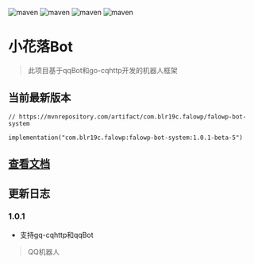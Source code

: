 ![maven](https://img.shields.io/badge/Kotlin-2.0.0-blue.svg)
![maven](https://img.shields.io/badge/Ktor-3.0.0-a.svg)
![maven](https://img.shields.io/badge/go--cqhttp-1.2.0-red)
![maven](https://img.shields.io/badge/qq-bot-red)


# 小花落Bot

> 此项目基于qqBot和go-cqhttp开发的机器人框架

## 当前最新版本

`// https://mvnrepository.com/artifact/com.blr19c.falowp/falowp-bot-system`

`implementation("com.blr19c.falowp:falowp-bot-system:1.0.1-beta-5")`

## [查看文档](https://falowp.blr19c.com)

## 更新日志

### 1.0.1

* 支持gq-cqhttp和qqBot


> QQ机器人
